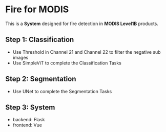 # Fire for MODIS
This is a **System** designed for fire detection in **MODIS Level1B** products.
## Step 1: Classification
+ Use Threshold in Channel 21 and Channel 22 to filter the negative sub images
+ Use SimpleViT to complete the Classification Tasks
## Step 2: Segmentation
+ Use UNet to complete the Segmentation Tasks
## Step 3: System
+ backend: Flask
+ frontend: Vue
